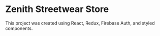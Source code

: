 # Zenith Streetwear Store

This project was created using React, Redux, Firebase Auth, and styled components.


